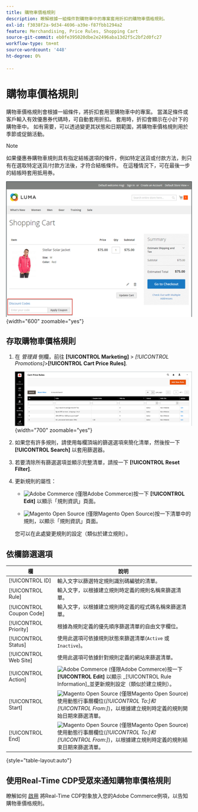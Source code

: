 ```yaml
---
title: 購物車價格規則
description: 瞭解根據一組條件對購物車中的專案套用折扣的購物車價格規則。
exl-id: f3038f2a-9d34-4696-a39e-f87fbb1294a2
feature: Merchandising, Price Rules, Shopping Cart
source-git-commit: eb0fe395020dbe2e2496aba13d2f5c2bf2d0fc27
workflow-type: tm+mt
source-wordcount: '448'
ht-degree: 0%

---
```


# 購物車價格規則

購物車價格規則會根據一組條件，將折扣套用至購物車中的專案。 當滿足條件或客戶輸入有效優惠券代碼時，可自動套用折扣。 套用時，折扣會顯示在小計下的購物車中。 如有需要，可以透過變更其狀態和日期範圍，將購物車價格規則用於季節或促銷活動。

>[!NOTE]
>
>如果優惠券購物車規則具有指定結帳選項的條件，例如特定送貨或付款方法，則只有在選取特定送貨/付款方法後，才符合結帳條件。 在這種情況下，可在最後一步的結帳時套用抵用券。

![店面範例 — 購物車套用優惠券](./assets/storefront-cart-apply-coupon.png){width="600" zoomable="yes"}

## 存取購物車價格規則

1. 在 _管理員_ 側欄，前往 **[!UICONTROL Marketing]** > _[!UICONTROL Promotions]_>**[!UICONTROL Cart Price Rules]**.

   ![購物車價格規則](./assets/price-rule-cart.png){width="700" zoomable="yes"}

1. 如果您有許多規則，請使用每欄頂端的篩選選項來簡化清單，然後按一下 **[!UICONTROL Search]** 以套用篩選器。

1. 若要清除所有篩選選項並顯示完整清單，請按一下 **[!UICONTROL Reset Filter]**.

1. 更新規則的屬性：

   - ![Adobe Commerce](../assets/adobe-logo.svg) (僅限Adobe Commerce)按一下 **[!UICONTROL Edit]** 以顯示「規則資訊」頁面。

   - ![Magento Open Source](../assets/open-source.svg) (僅限Magento Open Source)按一下清單中的規則，以顯示「規則資訊」頁面。

   您可以在此處變更規則的設定（類似於建立規則）。

## 依欄篩選選項

| 欄 | 說明 |
|--- |--- |
| [!UICONTROL ID] | 輸入文字以篩選特定規則識別碼編號的清單。 |
| [!UICONTROL Rule] | 輸入文字，以根據建立規則時定義的規則名稱來篩選清單。 |
| [!UICONTROL Coupon Code] | 輸入文字，以根據建立規則時定義的程式碼名稱來篩選清單。 |
| [!UICONTROL Priority] | 根據為規則定義的優先順序篩選清單的自由文字欄位。 |
| [!UICONTROL Status] | 使用此選項可依據規則狀態來篩選清單(`Active` 或 `Inactive`)。 |
| [!UICONTROL Web Site] | 使用此選項可依據針對規則定義的網站來篩選清單。 |
| [!UICONTROL Action] | ![Adobe Commerce](../assets/adobe-logo.svg) (僅限Adobe Commerce)按一下 **[!UICONTROL Edit]** 以顯示 _[!UICONTROL Rule Information]_並更新規則設定（類似於建立規則）。 |
| [!UICONTROL Start] | ![Magento Open Source](../assets/open-source.svg) (僅限Magento Open Source)使用動態行事曆欄位(_[!UICONTROL To:]_和_[!UICONTROL From:]_)，以根據建立規則時定義的規則開始日期來篩選清單。 |
| [!UICONTROL End] | ![Magento Open Source](../assets/open-source.svg) (僅限Magento Open Source)使用動態行事曆欄位(_[!UICONTROL To:]_和_[!UICONTROL From:]_)，以根據建立規則時定義的規則結束日期來篩選清單。 |

{style="table-layout:auto"}

## 使用Real-Time CDP受眾來通知購物車價格規則

瞭解如何 [啟用](../customers/audience-activation.md) 將Real-Time CDP對象放入您的Adobe Commerce例項，以告知購物車價格規則。
